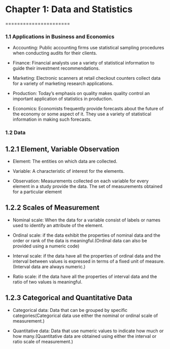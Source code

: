 # Chapter 1: Data and Statistics
======================

### 1.1 Applications in Business and Economics

* Accounting: Public accounting firms use statistical sampling procedures when conducting audits for their
clients.

* Finance: Financial analysts use a variety of statistical information to guide their investment recommendations.

* Marketing: Electronic scanners at retail checkout counters collect data for a variety of marketing research
applications.

* Production: Today’s emphasis on quality makes quality control an important application of statistics
in production.

* Economics: Economists frequently provide forecasts about the future of the economy or some aspect of it.
They use a variety of statistical information in making such forecasts.

### 1.2 Data

## 1.2.1 Element, Variable Observation

* Element: The entities on which data are collected.

* Variable: A characteristic of interest for the elements.

* Observation: Measurements collected on each variable for every element in a study provide the data. The
set of measurements obtained for a particular element

## 1.2.2 Scales of Measurement

* Nominal scale: When the data for a variable consist of labels or names used to identify an attribute of
the element.

* Ordinal scale: if the data exhibit the properties of nominal data and the order or rank of the data is meaningful.(Ordinal data can also be provided using a numeric code)

* Interval scale: if the data have all the properties of ordinal data and the interval between values is expressed in terms of a fixed unit of measure.(Interval data are always numeric.)

* Ratio scale: if the data have all the properties of interval data and the ratio of two values is meaningful.

## 1.2.3 Categorical and Quantitative Data

* Categorical data: Data that can be grouped by specific categories(Categorical data use either the nominal or ordinal scale of measurement.)

* Quantitative data: Data that use numeric values to indicate how much or how many.(Quantitative data are obtained using either the interval or ratio scale of measurement.)












